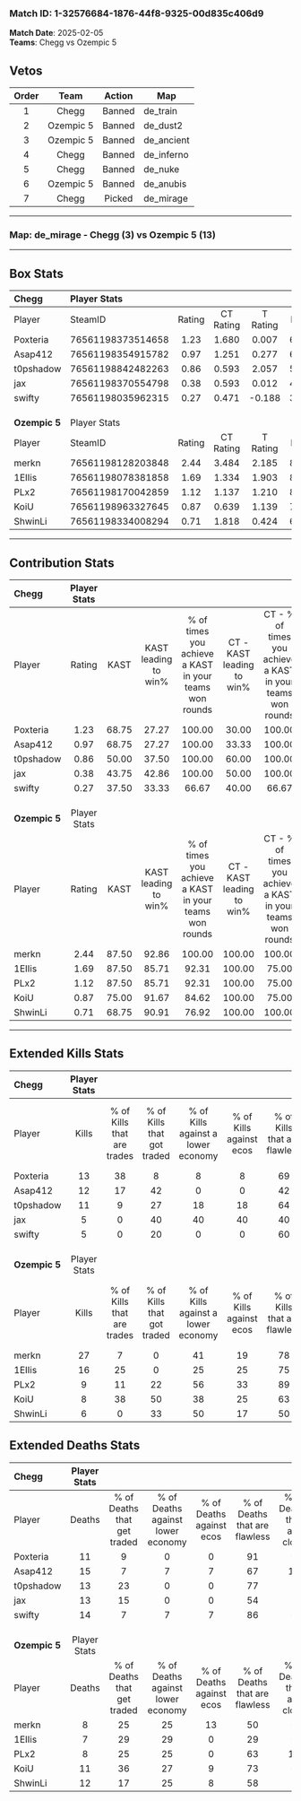 ### Match ID: 1-32576684-1876-44f8-9325-00d835c406d9  
**Match Date**: 2025-02-05  
**Teams**: Chegg vs Ozempic 5  

## Vetos  

| Order | Team | Action | Map |
| :---: | :--: | :----: | --- |
| 1 | Chegg | Banned | de_train |
| 2 | Ozempic 5 | Banned | de_dust2 |
| 3 | Ozempic 5 | Banned | de_ancient |
| 4 | Chegg | Banned | de_inferno |
| 5 | Chegg | Banned | de_nuke |
| 6 | Ozempic 5 | Banned | de_anubis |
| 7 | Chegg | Picked | de_mirage |

---  

### **Map**: de_mirage - Chegg (3) vs Ozempic 5 (13)  
---  

## Box Stats  

| **Chegg**     | Player Stats      |        |           |          |       |       |       |         |        |      |     |
| :- | :- | :-: | :-: | :-: | :-: | :-: | :-: | :-: | :-: | :-: | :-: |
| Player        | SteamID           | Rating | CT Rating | T Rating | KAST  |  ADR  | Kills | Assists | Deaths | K/D  | HS% |
| Poxteria      | 76561198373514658 |  1.23  |   1.680   |  0.007   | 68.75 | 93.0  |  13   |    5    |   11   | 1.18 | 38  |
| Asap412       | 76561198354915782 |  0.97  |   1.251   |  0.277   | 68.75 | 77.8  |  12   |    2    |   15   | 0.80 | 58  |
| t0pshadow     | 76561198842482263 |  0.86  |   0.593   |  2.057   | 50.00 | 73.1  |  11   |    6    |   13   | 0.85 | 72  |
| jax           | 76561198370554798 |  0.38  |   0.593   |  0.012   | 43.75 | 46.3  |   5   |    2    |   13   | 0.38 | 40  |
| swifty        | 76561198035962315 |  0.27  |   0.471   |  -0.188  | 37.50 | 38.1  |   5   |    2    |   14   | 0.36 | 100 |
|               |                   |        |           |          |       |       |       |         |        |      |     |
|               |                   |        |           |          |       |       |       |         |        |      |     |
|               |                   |        |           |          |       |       |       |         |        |      |     |
| **Ozempic 5** | Player Stats      |        |           |          |       |       |       |         |        |      |     |
| Player        | SteamID           | Rating | CT Rating | T Rating | KAST  |  ADR  | Kills | Assists | Deaths | K/D  | HS% |
| merkn         | 76561198128203848 |  2.44  |   3.484   |  2.185   | 87.50 | 165.9 |  27   |    3    |   8    | 3.38 | 62  |
| 1EIIis        | 76561198078381858 |  1.69  |   1.334   |  1.903   | 87.50 | 99.7  |  16   |    7    |   7    | 2.29 | 43  |
| PLx2          | 76561198170042859 |  1.12  |   1.137   |  1.210   | 87.50 | 60.2  |   9   |    2    |   8    | 1.13 | 44  |
| KoiU          | 76561198963327645 |  0.87  |   0.639   |  1.139   | 75.00 | 60.1  |   8   |    1    |   11   | 0.73 | 62  |
| ShwinLi       | 76561198334008294 |  0.71  |   1.818   |  0.424   | 68.75 | 56.4  |   6   |    6    |   12   | 0.50 | 50  |
---  

## Contribution Stats  

| **Chegg**     | Player Stats |       |                      |                                                        |                           |                                                             |                          |                                                            |
| :- | :-: | :-: | :-: | :-: | :-: | :-: | :-: | :-: |
| Player        |    Rating    | KAST  | KAST leading to win% | % of times you achieve a KAST in your teams won rounds | CT - KAST leading to win% | CT - % of times you achieve a KAST in your teams won rounds | T - KAST leading to win% | T - % of times you achieve a KAST in your teams won rounds |
| Poxteria      |     1.23     | 68.75 |        27.27         |                         100.00                         |           30.00           |                           100.00                            |           0.00           |                            0.00                            |
| Asap412       |     0.97     | 68.75 |        27.27         |                         100.00                         |           33.33           |                           100.00                            |           0.00           |                            0.00                            |
| t0pshadow     |     0.86     | 50.00 |        37.50         |                         100.00                         |           60.00           |                           100.00                            |           0.00           |                            0.00                            |
| jax           |     0.38     | 43.75 |        42.86         |                         100.00                         |           50.00           |                           100.00                            |           0.00           |                            0.00                            |
| swifty        |     0.27     | 37.50 |        33.33         |                         66.67                          |           40.00           |                            66.67                            |           0.00           |                            0.00                            |
|               |              |       |                      |                                                        |                           |                                                             |                          |                                                            |
|               |              |       |                      |                                                        |                           |                                                             |                          |                                                            |
|               |              |       |                      |                                                        |                           |                                                             |                          |                                                            |
| **Ozempic 5** | Player Stats |       |                      |                                                        |                           |                                                             |                          |                                                            |
| Player        |    Rating    | KAST  | KAST leading to win% | % of times you achieve a KAST in your teams won rounds | CT - KAST leading to win% | CT - % of times you achieve a KAST in your teams won rounds | T - KAST leading to win% | T - % of times you achieve a KAST in your teams won rounds |
| merkn         |     2.44     | 87.50 |        92.86         |                         100.00                         |          100.00           |                           100.00                            |          90.00           |                           100.00                           |
| 1EIIis        |     1.69     | 87.50 |        85.71         |                         92.31                          |          100.00           |                            75.00                            |          81.82           |                           100.00                           |
| PLx2          |     1.12     | 87.50 |        85.71         |                         92.31                          |          100.00           |                            75.00                            |          81.82           |                           100.00                           |
| KoiU          |     0.87     | 75.00 |        91.67         |                         84.62                          |          100.00           |                            75.00                            |          88.89           |                           88.89                            |
| ShwinLi       |     0.71     | 68.75 |        90.91         |                         76.92                          |          100.00           |                           100.00                            |          85.71           |                           66.67                            |
---  

## Extended Kills Stats  

| **Chegg**     | Player Stats |                            |                            |                                    |                         |                              |                                 |                                       |                    |           |
| :- | :-: | :-: | :-: | :-: | :-: | :-: | :-: | :-: | :-: | :-: |
| Player        |    Kills     | % of Kills that are trades | % of Kills that got traded | % of Kills against a lower economy | % of Kills against ecos | % of Kills that are flawless | % of Kills that are close duels | % of Kills that are assisted by flash | Pistol Round Kills | AWP Kills |
| Poxteria      |      13      |             38             |             8              |                 8                  |            8            |              69              |                0                |                   8                   |         3          |     5     |
| Asap412       |      12      |             17             |             42             |                 0                  |            0            |              42              |                0                |                   0                   |         2          |     0     |
| t0pshadow     |      11      |             9              |             27             |                 18                 |           18            |              64              |                0                |                   0                   |         3          |     0     |
| jax           |      5       |             0              |             40             |                 40                 |           40            |              40              |               20                |                   0                   |         0          |     0     |
| swifty        |      5       |             0              |             20             |                 0                  |            0            |              60              |               20                |                   0                   |         0          |     0     |
|               |              |                            |                            |                                    |                         |                              |                                 |                                       |                    |           |
|               |              |                            |                            |                                    |                         |                              |                                 |                                       |                    |           |
|               |              |                            |                            |                                    |                         |                              |                                 |                                       |                    |           |
| **Ozempic 5** | Player Stats |                            |                            |                                    |                         |                              |                                 |                                       |                    |           |
| Player        |    Kills     | % of Kills that are trades | % of Kills that got traded | % of Kills against a lower economy | % of Kills against ecos | % of Kills that are flawless | % of Kills that are close duels | % of Kills that are assisted by flash | Pistol Round Kills | AWP Kills |
| merkn         |      27      |             7              |             0              |                 41                 |           19            |              78              |               11                |                   4                   |         3          |     0     |
| 1EIIis        |      16      |             25             |             0              |                 25                 |           25            |              75              |                0                |                   0                   |         0          |     0     |
| PLx2          |      9       |             11             |             22             |                 56                 |           33            |              89              |                0                |                   0                   |         0          |     2     |
| KoiU          |      8       |             38             |             50             |                 38                 |           25            |              63              |                0                |                  13                   |         2          |     0     |
| ShwinLi       |      6       |             0              |             33             |                 50                 |           17            |              50              |               17                |                   0                   |         1          |     0     |
## Extended Deaths Stats  

| **Chegg**     | Player Stats |                             |                                   |                          |                               |                            |                           |               |
| :- | :-: | :-: | :-: | :-: | :-: | :-: | :-: | :-: |
| Player        |    Deaths    | % of Deaths that get traded | % of Deaths against lower economy | % of Deaths against ecos | % of Deaths that are flawless | % of Deaths that are close | % of Deaths while blinded | Deaths to AWP |
| Poxteria      |      11      |              9              |                 0                 |            0             |              91               |             0              |             0             |       0       |
| Asap412       |      15      |              7              |                 7                 |            7             |              67               |             13             |             0             |       2       |
| t0pshadow     |      13      |             23              |                 0                 |            0             |              77               |             8              |            15             |       0       |
| jax           |      13      |             15              |                 0                 |            0             |              54               |             8              |             0             |       0       |
| swifty        |      14      |              7              |                 7                 |            7             |              86               |             0              |             0             |       0       |
|               |              |                             |                                   |                          |                               |                            |                           |               |
|               |              |                             |                                   |                          |                               |                            |                           |               |
|               |              |                             |                                   |                          |                               |                            |                           |               |
| **Ozempic 5** | Player Stats |                             |                                   |                          |                               |                            |                           |               |
| Player        |    Deaths    | % of Deaths that get traded | % of Deaths against lower economy | % of Deaths against ecos | % of Deaths that are flawless | % of Deaths that are close | % of Deaths while blinded | Deaths to AWP |
| merkn         |      8       |             25              |                25                 |            13            |              50               |             0              |             0             |       1       |
| 1EIIis        |      7       |             29              |                29                 |            0             |              29               |             0              |             0             |       1       |
| PLx2          |      8       |             25              |                25                 |            0             |              63               |             13             |             0             |       1       |
| KoiU          |      11      |             36              |                27                 |            9             |              73               |             0              |             9             |       1       |
| ShwinLi       |      12      |             17              |                25                 |            8             |              58               |             8              |             0             |       1       |

